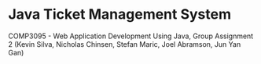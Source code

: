 # Java Ticket Management System
COMP3095 - Web Application Development Using Java, Group Assignment 2 (Kevin Silva, Nicholas Chinsen, Stefan Maric, Joel Abramson, Jun Yan Gan)
